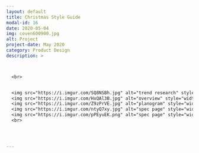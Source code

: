 ```yaml
---
layout: default
title: Christmas Style Guide
modal-id: 16
date: 2020-05-04
img: coven600900.jpg
alt: Project
project-date: May 2020
category: Product Design
description: >



  <br>


  <img src="https://i.imgur.com/SQ8NSBh.jpg" alt="trend research" style="width: 100%;"/>
  <img src="https://i.imgur.com/HxQAl3B.jpg" alt="overview" style="width: 100%;"/>
  <img src="https://i.imgur.com/Z9zPrVE.jpg" alt="planogram" style="width: 100%;"/>
  <img src="https://i.imgur.com/ntyQ7xy.jpg" alt="spec page" style="width: 100%;"/>
  <img src="https://i.imgur.com/pPEyuEK.png" alt="spec page" style="width: 100%;"/>
  <br>




---
```

